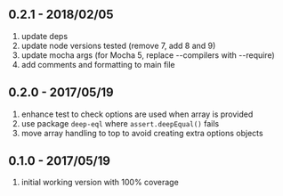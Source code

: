 ## 0.2.1 - 2018/02/05

1. update deps
2. update node versions tested (remove 7, add 8 and 9)
3. update mocha args (for Mocha 5, replace --compilers with --require)
4. add comments and formatting to main file

## 0.2.0 - 2017/05/19

1. enhance test to check options are used when array is provided
2. use package `deep-eql` where `assert.deepEqual()` fails
3. move array handling to top to avoid creating extra options objects


## 0.1.0 - 2017/05/19

1. initial working version with 100% coverage
